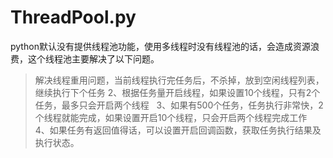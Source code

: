# ThreadPool.py
python默认没有提供线程池功能，使用多线程时没有线程池的话，会造成资源浪费，这个线程池主要解决了以下问题。
> 解决线程重用问题，当前线程执行完任务后，不杀掉，放到空闲线程列表，继续执行下个任务
>    2、根据任务量开启线程，如果设置10个线程，只有2个任务，最多只会开启两个线程
>    3、如果有500个任务，任务执行非常快，2个线程就能完成，如果设置开启10个线程，只会开启两个线程完成工作
>    4、如果任务有返回值得话，可以设置开启回调函数，获取任务执行结果及执行状态。
